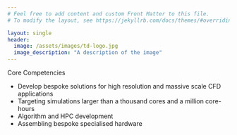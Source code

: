 ```yaml
---
# Feel free to add content and custom Front Matter to this file.
# To modify the layout, see https://jekyllrb.com/docs/themes/#overriding-theme-defaults

layout: single
header:
  image: /assets/images/td-logo.jpg
  image_description: "A description of the image"
---
```


Core Competencies
* Develop bespoke solutions for high resolution and massive scale CFD applications
* Targeting simulations larger than a thousand cores and a million core-hours
* Algorithm and HPC development
* Assembling bespoke specialised hardware





